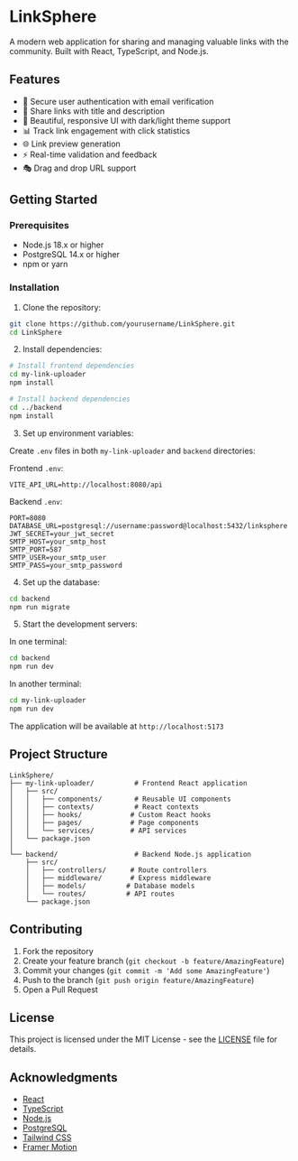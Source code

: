 # LinkSphere

A modern web application for sharing and managing valuable links with the community. Built with React, TypeScript, and Node.js.

## Features

- 🔐 Secure user authentication with email verification
- 🔗 Share links with title and description
- 🎨 Beautiful, responsive UI with dark/light theme support
- 📊 Track link engagement with click statistics
- 🌐 Link preview generation
- ⚡ Real-time validation and feedback
- 🎭 Drag and drop URL support

## Getting Started

### Prerequisites

- Node.js 18.x or higher
- PostgreSQL 14.x or higher
- npm or yarn

### Installation

1. Clone the repository:
```bash
git clone https://github.com/yourusername/LinkSphere.git
cd LinkSphere
```

2. Install dependencies:
```bash
# Install frontend dependencies
cd my-link-uploader
npm install

# Install backend dependencies
cd ../backend
npm install
```

3. Set up environment variables:

Create `.env` files in both `my-link-uploader` and `backend` directories:

Frontend `.env`:
```
VITE_API_URL=http://localhost:8080/api
```

Backend `.env`:
```
PORT=8080
DATABASE_URL=postgresql://username:password@localhost:5432/linksphere
JWT_SECRET=your_jwt_secret
SMTP_HOST=your_smtp_host
SMTP_PORT=587
SMTP_USER=your_smtp_user
SMTP_PASS=your_smtp_password
```

4. Set up the database:
```bash
cd backend
npm run migrate
```

5. Start the development servers:

In one terminal:
```bash
cd backend
npm run dev
```

In another terminal:
```bash
cd my-link-uploader
npm run dev
```

The application will be available at `http://localhost:5173`

## Project Structure

```
LinkSphere/
├── my-link-uploader/          # Frontend React application
│   ├── src/
│   │   ├── components/        # Reusable UI components
│   │   ├── contexts/          # React contexts
│   │   ├── hooks/            # Custom React hooks
│   │   ├── pages/            # Page components
│   │   └── services/         # API services
│   └── package.json
│
└── backend/                   # Backend Node.js application
    ├── src/
    │   ├── controllers/      # Route controllers
    │   ├── middleware/       # Express middleware
    │   ├── models/          # Database models
    │   └── routes/          # API routes
    └── package.json
```

## Contributing

1. Fork the repository
2. Create your feature branch (`git checkout -b feature/AmazingFeature`)
3. Commit your changes (`git commit -m 'Add some AmazingFeature'`)
4. Push to the branch (`git push origin feature/AmazingFeature`)
5. Open a Pull Request

## License

This project is licensed under the MIT License - see the [LICENSE](LICENSE) file for details.

## Acknowledgments

- [React](https://reactjs.org/)
- [TypeScript](https://www.typescriptlang.org/)
- [Node.js](https://nodejs.org/)
- [PostgreSQL](https://www.postgresql.org/)
- [Tailwind CSS](https://tailwindcss.com/)
- [Framer Motion](https://www.framer.com/motion/)